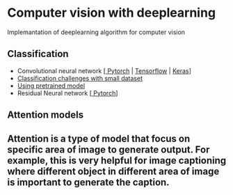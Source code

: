 # Computer vision with deeplearning

Implemantation of deeplearning algorithm for computer vision
## Classification
- Convolutional neural network   [[ Pytorch](Convolutional%20Neural%20Network/pytorch_convnet/CNN.ipynb) | [Tensorflow](Convolutional%20Neural%20Network/Signal%20Classifier%20-%20Tensorflow) | [Keras](Convolutional%20Neural%20Network/CNN%20cat%20and%20dog%20classifier%20-%20Kears)]
- [Classification challenges with small dataset](Convolutional%20Neural%20Network/Training_convnet_on_small_dataset.ipynb)
- [Using pretrained model](Convolutional%20Neural%20Network/Using_pretrained_convnet.ipynb)
- Residual Neural network [[ Pytorch](Residual%20Neural%20Network/Pytorch/ResNet.ipynb)]

## Attention models 
Attention is a type of model that focus on specific area of image to generate output. For example, this is very helpful for image captioning where different object in different area of image is important to generate the caption.
-  